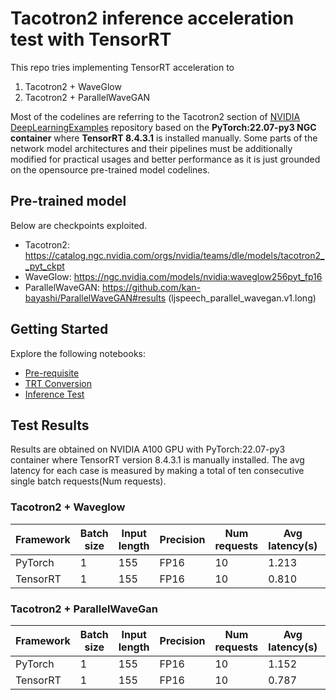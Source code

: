 # Tacotron2 inference acceleration test with TensorRT

This repo tries implementing TensorRT acceleration to 

1. Tacotron2 + WaveGlow
2. Tacotron2 + ParallelWaveGAN

Most of the codelines are referring to the Tacotron2 section of [NVIDIA DeepLearningExamples](https://github.com/NVIDIA/DeepLearningExamples/tree/master/PyTorch/SpeechSynthesis/Tacotron2) repository based on the **PyTorch:22.07-py3 NGC container** where **TensorRT 8.4.3.1** is installed manually. Some parts of the network model architectures and their pipelines must be additionally modified for practical usages and better performance as it is just grounded on the opensource pre-trained model codelines.

## Pre-trained model
Below are checkpoints exploited.
- Tacotron2: https://catalog.ngc.nvidia.com/orgs/nvidia/teams/dle/models/tacotron2__pyt_ckpt
- WaveGlow: https://ngc.nvidia.com/models/nvidia:waveglow256pyt_fp16
- ParallelWaveGAN: https://github.com/kan-bayashi/ParallelWaveGAN#results (ljspeech_parallel_wavegan.v1.long)

## Getting Started
Explore the following notebooks:
- [Pre-requisite](./1_Pre-requisite.ipynb)
- [TRT Conversion](./2_TensorRT_Conversion.ipynb)
- [Inference Test](./3_Inference_Test.ipynb)

## Test Results
Results are obtained on NVIDIA A100 GPU with PyTorch:22.07-py3 container where TensorRT version 8.4.3.1 is manually installed. 
The avg latency for each case is measured by making a total of ten consecutive single batch requests(Num requests).
### Tacotron2 + Waveglow
| Framework | Batch size | Input length | Precision | Num requests | Avg latency(s) | Latency std(s) |
|-----------|------------|--------------|-----------|--------------|----------------|----------------|
| PyTorch   |      1     |      155     |   FP16    |      10      |      1.213     |     0.034      |               
| TensorRT  |      1     |      155     |   FP16    |      10      |      0.810     |     0.036      |

### Tacotron2 + ParallelWaveGan
| Framework | Batch size | Input length | Precision | Num requests | Avg latency(s) | Latency std(s) |
|-----------|------------|--------------|-----------|--------------|----------------|----------------|
| PyTorch   |      1     |      155     |   FP16    |      10      |      1.152     |     0.032      |               
| TensorRT  |      1     |      155     |   FP16    |      10      |      0.787     |     0.037      |
